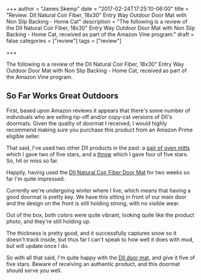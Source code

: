 +++
author = "James Skemp"
date = "2017-02-24T17:25:10-06:00"
title = "Review: DII Natural Coir Fiber, 18x30" Entry Way Outdoor Door Mat with Non Slip Backing - Home Cat"
description = "The following is a review of the DII Natural Coir Fiber, 18x30" Entry Way Outdoor Door Mat with Non Slip Backing - Home Cat, received as part of the Amazon Vine program."
draft = false
categories = ["review"]
tags = ["review"]

+++

The following is a review of the DII Natural Coir Fiber, 18x30" Entry Way Outdoor Door Mat with Non Slip Backing - Home Cat, received as part of the Amazon Vine program.

## So Far Works Great Outdoors

First, based upon Amazon reviews it appears that there's some number of individuals who are selling rip-off and/or copy-cat versions of DII's doormats. Given the quality of doormat I received, I would highly recommend making sure you purchase this product from an Amazon Prime eligible seller.

That said, I've used two other DII products in the past: a [pair of oven mitts][oven-mitts] which I gave two of five stars, and a [throw][throw] which I gave four of five stars. So, hit or miss so far.

Happily, having used the [DII Natural Coir Fiber Door Mat][review] for two weeks so far I'm quite impressed.

Currently we're undergoing winter where I live, which means that having a good doormat is pretty key. We have this sitting in front of our main door and the design on the front is still holding strong, with no visible wear.

Out of the box, both colors were quite vibrant, looking quite like the product photo, and they're still holding up.

The thickness is pretty good, and it successfully captures snow so it doesn't track inside, but thus far I can't speak to how well it does with mud, but will update once I do.

So with all that said, I'm quite happy with the [DII door mat][review], and give it five of five stars. Beware of receiving an authentic product, and this doormat should serve you well.

[review]: http://amzn.to/2lERfvF
[oven-mitts]: http://amzn.to/2lEMMtb
[throw]: http://amzn.to/2lEGFEW
